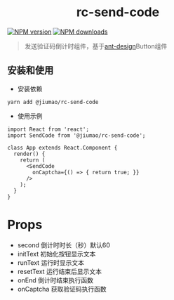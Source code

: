 <h1 align="center">rc-send-code</h1>

[![NPM version](https://img.shields.io/npm/v/@jiumao/rc-send-code.svg?style=flat)](https://npmjs.org/package/@jiumao/rc-send-code)
[![NPM downloads](http://img.shields.io/npm/dm/@jiumao/rc-send-code.svg?style=flat)](https://npmjs.org/package/@jiumao/rc-send-code)

> 发送验证码倒计时组件，基于[ant-design](https://ant.design/index-cn)Button组件

## 安装和使用

* 安装依赖

```
yarn add @jiumao/rc-send-code
```

* 使用示例

```
import React from 'react';
import SendCode from '@jiumao/rc-send-code';

class App extends React.Component {
  render() {
    return (
      <SendCode
        onCaptcha={() => { return true; }}
      />
    );
  }
}

```

# Props

* second 倒计时时长（秒）默认60
* initText 初始化按钮显示文本
* runText 运行时显示文本
* resetText 运行结束后显示文本
* onEnd 倒计时结束执行函数
* onCaptcha 获取验证码执行函数
